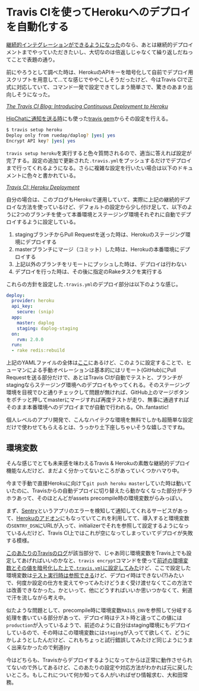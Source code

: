 # <span>Travis CIを使って</span><span>Herokuへのデプロイを自動化する</span>

[継続的インテグレーションができるようになった](/2013/09/02/travis-ci-coveralls-code-climate-github-badge)のなら、あとは継続的デプロイメントまでやっていただきたいし、大切なのは倍返しじゃなくて繰り返しだねってことで表題の通り。

<!-- READMORE -->

前にやろうとして調べた時は、HerokuのAPIキーを暗号化して自前でデプロイ用スクリプトを用意して…てな感じでややこしそうだったけど、今はTravis CIで正式に対応していて、コマンド一発で設定できてしまう簡単さで、驚きのあまり出向しそうになった。

<cite>[The Travis CI Blog: Introducing Continuous Deployment to Heroku](http://about.travis-ci.org/blog/2013-07-09-introducing-continuous-deployment-to-heroku/)</cite>

[HipChatに通知を送る時](/2013/09/12/travis-ci-hipchat-notifications)にも使った[travis gem](https://rubygems.org/gems/travis)からその設定を行える。

~~~ sh
$ travis setup heroku
Deploy only from ruedap/daplog? |yes| yes
Encrypt API key? |yes| yes
~~~

`travis setup heroku`を実行すると色々質問されるので、適当に答えれば設定が完了する。設定の追加で更新された`.travis.yml`をプッシュするだけでデプロイまで行ってくれるようになる。さらに複雑な設定を行いたい場合は以下のドキュメントに色々と書かれている。

<cite>[Travis CI: Heroku Deployment](http://about.travis-ci.org/docs/user/deployment/heroku/)</cite>

自分の場合は、このブログもHerokuで運用していて、実際に上記の継続的デプロイな方法を使っているけど、デフォルトの設定から少し付け足して、以下のように2つのブランチを使って本番環境とステージング環境それぞれに自動でデプロイするように設定している。

1. stagingブランチからPull Requestを送った時は、Herokuのステージング環境にデプロイする
2. masterブランチにマージ（コミット）した時は、Herokuの本番環境にデプロイする
3. 上記以外のブランチをリモートにプッシュした時は、デプロイは行わない
4. デプロイを行った時は、その後に指定のRakeタスクを実行する

これらの方針を設定した`.travis.yml`のデプロイ部分は以下のような感じ。

~~~ yml
deploy:
  provider: heroku
  api_key:
    secure: (snip)
  app:
    master: daplog
    staging: daplog-staging
  on:
    rvm: 2.0.0
  run:
  - rake redis:rebuild
~~~

上記のYAMLファイルの全体は[ここ](https://github.com/ruedap/daplog/blob/f6e123747957c9bec2e11e4d051654e03c3401e2/.travis.yml)にあるけど、このように設定することで、ヒューマンによる手動オペレーションは基本的にはリモート(GitHub)にPull Requestを送る部分だけで、あとはTravis CIが自動でテストと、ブランチがstagingならステージング環境へのデプロイもやってくれる。そのステージング環境を目視でひと通りチェックして問題が無ければ、GitHub上のマージボタンをポチッと押してmasterにマージすれば再度テストが走り、無事に通過すればそのまま本番環境へのデプロイまでが自動で行われる。Oh..fantastic!

個人レベルのアプリ開発で、こんなハイテクな環境を無料でしかも超簡単な設定だけで使わせてもらえるとは、うっかり土下座しちゃいそうな嬉しさですね。


## 環境変数

そんな感じでとても未来感を味わえるTravis & Herokuの素敵な継続的デプロイ機能なんだけど、まだよく分かってないところがあっていくつかハマり中。

今まで手動で直接Herokuに向けて`git push heroku master`していた時は動いていたのに、Travisからの自動デプロイに切り替えたら動かなくなった部分がチラホラあって、そのほとんどがassets precompile時の環境変数がらみっぽい。

まず、[Sentry](https://getsentry.com/)というアプリのエラーを検知して通知してくれるサービスがあって、[Herokuのアドオン](https://addons.heroku.com/sentry)にもなっていてこれを利用してて、導入すると環境変数の`SENTRY_DSN`にURLが入って、initializerでそれを参照して設定するようになっているんだけど、Travis CI上ではこれが空になってしまっていてデプロイが失敗する模様。

[このあたりのTravisのログ](https://travis-ci.org/ruedap/daplog/builds/11662127#L391)が該当部分で、じゃあ同じ環境変数をTravis上でも設定してあげればいいのかなと、`travis encrypt`コマンドを使って[前述の環境変数とその値を暗号化した上で`.travis.yml`に設定してみた](https://github.com/ruedap/daplog/blob/7b6ae0eed577739cb9785cb664947d4f461aca3f/.travis.yml#L23-L25)けど、ここで設定した環境変数は[テスト実行時は参照できる](https://travis-ci.org/ruedap/daplog/builds/11662127#L3)けど、デプロイ時はできない(?)みたいで、何度か設定の仕方を変えてやってみたけどうまく受け渡せなくてこの方法では改善できなかった。かといって、他にどうすればいいか思いつかなくて、剣道で汗を流しながら考え中。

似たような問題として、precompile時に環境変数`RAILS_ENV`を参照して分岐する処理を書いている部分があって、デプロイ時はテスト時と違ってこの値には`production`が入っているようで、前述のように自分はstaging環境にもデプロイしているので、その時はこの環境変数には`staging`が入ってて欲しくて、どうにかしようとしたんだけど、これもちょっと試行錯誤してみたけど同じようにうまく出来なかったので剣道(ry

今はどちらも、Travisからデプロイするようになってからは正常に動作させられてないので外してあるけど、このあたりの設定や対応方法がわかれば元に戻したいところ。もしこれについて何か知ってる人がいればぜひ情報求む、大和田常務。
